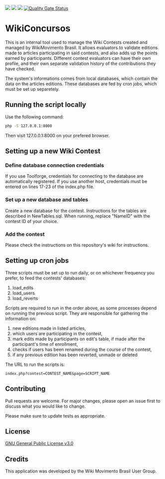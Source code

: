 <img src="https://img.shields.io/github/issues/WikiMovimentoBrasil/wikiconcursos?style=for-the-badge"/> <img src="https://img.shields.io/github/license/WikiMovimentoBrasil/wikiconcursos?style=for-the-badge"/> <img src="https://img.shields.io/github/languages/top/WikiMovimentoBrasil/wikiconcursos?style=for-the-badge"/> [![Quality Gate Status](https://sonarcloud.io/api/project_badges/measure?project=wikimovimentobrasil_wikiconcursos&metric=alert_status)](https://sonarcloud.io/summary/new_code?id=wikimovimentobrasil_wikiconcursos)
# WikiConcursos

This is an internal tool used to manage the Wiki Contests created and managed by WikiMovimento Brasil. It allows evaluators to validate editions made to articles participating in said contests, and also adds up the points earned by participants. Different contest evaluators can have their own profile, and their own separate validation history of the contributions they have checked.

The system's informations comes from local databases, which contain the data on the articles editions. These databases are fed by cron jobs, which must be set up separetely.


## Running the script locally
Use the following command:
```bash
php -S 127.0.0.1:8000
```

Then visit 127.0.0.1:8000 on your prefered browser.

## Setting up a new Wiki Contest

### Define database connection credentials
If you use Toolforge, credentials for connecting to the database are automatically registered. If you use another host, credentials must be entered on lines 17-23 of the index.php file.

### Set up a new database and tables
Create a new database for the contest. Instructions for the tables are described in NewTables.sql. When running, replace "NameID" with the contest ID of your choice.

### Add the contest
Please check the instructions on this repository's wiki for instructions.

## Setting up cron jobs
Three scripts must be set up to run daily, or on whichever frequency you prefer, to feed the contests' databases:
1. load_edits
2. load_users
3. load_reverts

Scripts are required to run in the order above, as some processes depend on running the previous script. They are responsible for gathering the information on:
1. new editions made in listed articles,
2. which users are participating in the contest,
3. mark edits made by participants on edit's table, if made after the participant's time of enrollment,
4. checks if users has been renamed during the course of the contest,
6. if any previous edition has been reverted, unmade or deleted

The URL to run the scripts is:
```
index.php?contest=CONTEST_NAME&page=SCRIPT_NAME
```

## Contributing
Pull requests are welcome. For major changes, please open an issue first to discuss what you would like to change.

Please make sure to update tests as appropriate.

## License
[GNU General Public License v3.0](https://github.com/WikiMovimentoBrasil/wikimotivos/blob/master/LICENSE)

## Credits
This application was developed by the Wiki Movimento Brasil User Group.

